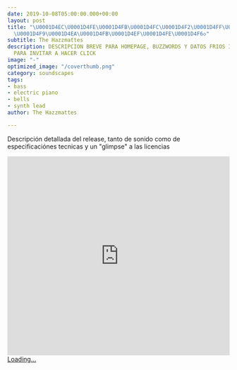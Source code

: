 ```yaml
---
date: 2019-10-08T05:00:00.000+00:00
layout: post
title: "\U0001D4EC\U0001D4FE\U0001D4FB\U0001D4FC\U0001D4F2\U0001D4FF\U0001D4EE◇ \U0001D4EE\U0001D4FD◇
  \U0001D4F9\U0001D4EA\U0001D4FB\U0001D4EF\U0001D4FE\U0001D4F6◇"
subtitle: The Hazzmattes
description: DESCRIPCION BREVE PARA HOMEPAGE, BUZZWORDS Y DATOS FRIOS IMPORTANTES
  PARA INVITAR A HACER CLICK
image: "-"
optimized_image: "/coverthumb.png"
category: soundscapes
tags:
- bass
- electric piano
- bells
- synth lead
author: The Hazzmattes

---
```

Descripción detallada del release, tanto de sonido como de especificaciónes tecnicas y un "glimpse" a las licencias

<iframe width="100%" height="450" scrolling="no" frameborder="no" allow="autoplay" src="https://w.soundcloud.com/player/?url=https%3A//api.soundcloud.com/playlists/888750604&color=%2300ff1d&auto_play=false&hide_related=false&show_comments=true&show_user=true&show_reposts=false&show_teaser=true"></iframe>

<script src="https://gumroad.com/js/gumroad-embed.js"></script>

<div class="gumroad-product-embed" data-gumroad-product-id="mHCIb"><a href="https://gumroad.com/l/mHCIb">Loading...</a></div>